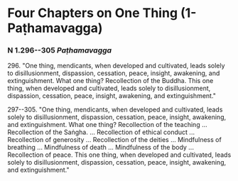 # Four Chapters on One Thing (1-Paṭhamavagga)

### N 1.296--305 *Paṭhamavagga*

296\. "One thing, mendicants, when developed and cultivated, leads solely to
disillusionment, dispassion, cessation, peace, insight, awakening, and
extinguishment. What one thing? Recollection of the Buddha. This one
thing, when developed and cultivated, leads solely to disillusionment,
dispassion, cessation, peace, insight, awakening, and extinguishment."

<!--pg-->
297--305\. "One thing, mendicants, when developed and cultivated, leads solely to
disillusionment, dispassion, cessation, peace, insight, awakening, and
extinguishment. What one thing? Recollection of the teaching ...
Recollection of the Saṅgha\.  ... Recollection of ethical
conduct ... Recollection of generosity ... Recollection of the deities
... Mindfulness of breathing ... Mindfulness of death ... Mindfulness of
the body ... Recollection of peace. This one thing, when developed and
cultivated, leads solely to disillusionment, dispassion, cessation,
peace, insight, awakening, and extinguishment."
